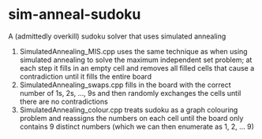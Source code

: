 # sim-anneal-sudoku
A (admittedly overkill) sudoku solver that uses simulated annealing

1. SimulatedAnnealing_MIS.cpp uses the same technique as when using simulated annealing to solve the maximum independent set problem; at each step it fills in an empty cell and removes all filled cells that cause a contradiction until it fills the entire board
2. SimulatedAnnealing_swaps.cpp fills in the board with the correct number of 1s, 2s, ..., 9s and then randomly exchanges the cells until there are no contradictions
3. SimulatedAnnealing_colour.cpp treats sudoku as a graph colouring problem and reassigns the numbers on each cell until the board only contains 9 distinct numbers (which we can then enumerate as 1, 2, ... 9)
